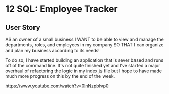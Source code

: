 # 12 SQL: Employee Tracker

## User Story

AS an owner of a small business
I WANT to be able to view and manage the departments, roles, and employees in my company
SO THAT I can organize and plan my business according to its needs!

To do so, I have started building an application that is sever based and runs off of the command line. It's not quite finished yet and I've started a major overhaul of refactoring the logic in my index.js file but I hope to have made much more progress on this by the end of the week.

https://www.youtube.com/watch?v=0lnNzpblvp0
